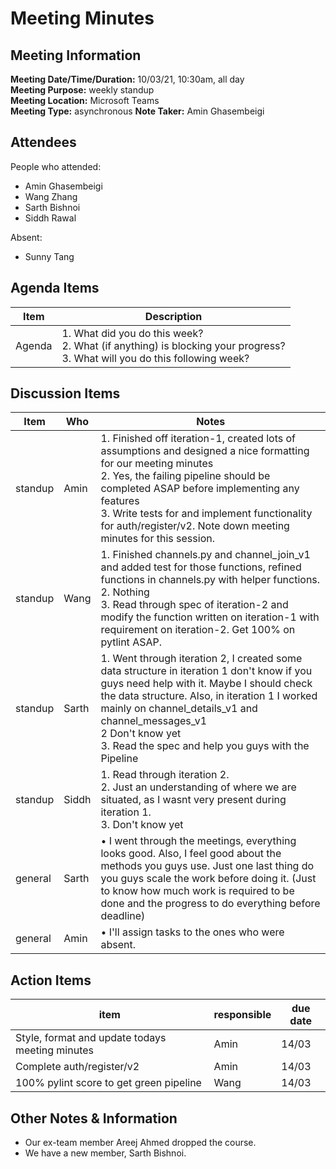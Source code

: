 # Meeting Minutes
## Meeting Information
**Meeting Date/Time/Duration:** 10/03/21, 10:30am, all day  
**Meeting Purpose:** weekly standup  
**Meeting Location:** Microsoft Teams  
**Meeting Type:** asynchronous
**Note Taker:** Amin Ghasembeigi  

## Attendees
People who attended:
- Amin Ghasembeigi
- Wang Zhang
- Sarth Bishnoi
- Siddh Rawal

Absent:
- Sunny Tang

## Agenda Items
Item | Description
---- | ----
Agenda | 1. What did you do this week?<br>2. What (if anything) is blocking your progress?<br>3. What will you do this following week?

## Discussion Items
Item | Who | Notes |
---- | ---- | ---- |
standup | Amin | 1. Finished off iteration-1, created lots of assumptions and designed a nice formatting for our meeting minutes<br> 2. Yes, the failing pipeline should be completed ASAP before implementing any features <br> 3. Write tests for and implement functionality for auth/register/v2. Note down meeting minutes for this session.|
standup | Wang | 1. Finished channels.py and channel_join_v1 and added test for those functions, refined functions in channels.py with helper functions. <br> 2. Nothing <br> 3. Read through spec of iteration-2 and modify the function written on iteration-1 with requirement on iteration-2. Get 100% on pytlint ASAP.|
standup | Sarth | 1. Went through iteration 2, I created some data structure in iteration 1 don't know if you guys need help with it. Maybe I should check the data structure. Also, in iteration 1 I worked  mainly on channel_details_v1 and channel_messages_v1<br> 2 Don't know yet  <br> 3. Read the spec and help you guys with the Pipeline
standup | Siddh | 1. Read through iteration 2.<br> 2. Just an understanding of where we are situated, as I wasnt very present during iteration 1.<br> 3. Don't know yet
general | Sarth | • I went through the meetings, everything looks good. Also, I feel good about the methods you guys use. Just one last thing do you guys scale the work before doing it. (Just to know how much work is required to be done and the progress to do everything before deadline)
general | Amin | • I'll assign tasks to the ones who were absent. 

## Action Items
item | responsible | due date |
| ---- | ---- | ---- |
Style, format and update todays meeting minutes | Amin | 14/03 ||
Complete auth/register/v2 | Amin | 14/03 ||
100% pylint score to get green pipeline | Wang | 14/03 ||

## Other Notes & Information
* Our ex-team member Areej Ahmed dropped the course.
* We have a new member, Sarth Bishnoi.
